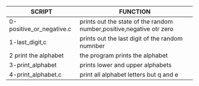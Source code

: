 | SCRIPT | FUNCTION |
| ------ | -------- |
| 0-positive_or_negative.c | prints out the state of the random number,positive,negative otr zero |
| 1-last_digit,c | prints out the last digit of the random numnber |
| 2 print the alphabet | the program prints the alphabet |
| 3-print_alphabet | prints lower and upper alphabets |
| 4-print_alphabet.c | print all alphabet letters but q and e |
